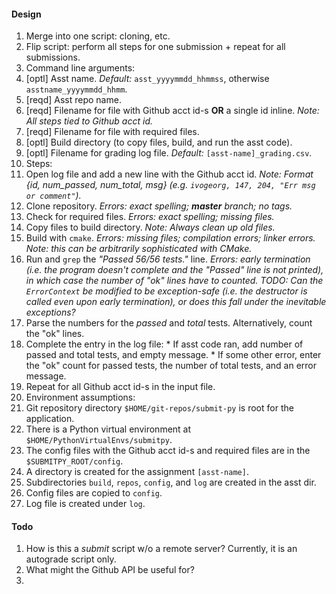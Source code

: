 #### Design

1. Merge into one script: cloning, etc.
2. Flip script: perform all steps for one submission + repeat for all submissions.
3. Command line arguments: 
  1. [optl] Asst name. _Default:_ `asst_yyyymmdd_hhmmss`, otherwise `asstname_yyyymmdd_hhmm`.
  2. [reqd] Asst repo name.
  3. [reqd] Filename for file with Github acct id-s **OR** a single id inline. _Note: All steps tied to Github acct id._
  4. [reqd] Filename for file with required files.
  5. [optl] Build directory (to copy files, build, and run the asst code).
  6. [optl] Filename for grading log file. _Default:_ `[asst-name]_grading.csv`.
4. Steps:
  1. Open log file and add a new line with the Github acct id. _Note: Format {id, num_passed, num_total, msg} (e.g. `ivogeorg, 147, 204, "Err msg or comment"`)._
  2. Clone repository. _Errors: exact spelling; **master** branch; no tags._ 
  3. Check for required files. _Errors: exact spelling; missing files._
  4. Copy files to build directory. _Note: Always clean up old files._
  5. Build with `cmake`. _Errors: missing files; compilation errors; linker errors._ _Note: this can be arbitrarily sophisticated with CMake._
  6. Run and `grep` the _"Passed 56/56 tests."_ line. _Errors: early termination (i.e. the program doesn't complete and the "Passed" line is not printed), in which case the number of "ok" lines have to counted._ _TODO: Can the `ErrorContext` be modified to be exception-safe (i.e. the destructor is called even upon early termination), or does this fall under the inevitable exceptions?_ 
  7. Parse the numbers for the _passed_ and _total_ tests. Alternatively, count the "ok" lines.
  8. Complete the entry in the log file: 
    * If asst code ran, add number of passed and total tests, and empty message.
    * If some other error, enter the "ok" count for passed tests, the number of total tests, and an error message.
5. Repeat for all Github acct id-s in the input file.
6. Environment assumptions:
  1. Git repository directory `$HOME/git-repos/submit-py` is root for the application.
  2. There is a Python virtual environment at `$HOME/PythonVirtualEnvs/submitpy`.
  3. The config files with the Github acct id-s and required files are in the `$SUBMITPY_ROOT/config`.
  4. A directory is created for the assignment `[asst-name]`.
  5. Subdirectories `build`, `repos`, `config`, and `log` are created in the asst dir.
  6. Config files are copied to `config`.
  7. Log file is created under `log`.

#### Todo

1. How is this a _submit_ script w/o a remote server? Currently, it is an autograde script only.
2. What might the Github API be useful for?
3. 
